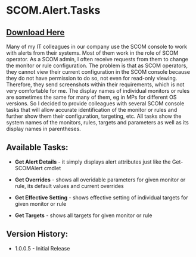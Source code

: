 # SCOM.Alert.Tasks

## [Download Here](https://github.com/msalomoun/SCOM.Alert.Tasks/archive/main.zip)

Many of my IT colleagues in our company use the SCOM console to work with alerts from their systems. Most of them work in the role of SCOM operator. As a SCOM admin, I often receive requests from them to change the monitor or rule configuration. The problem is that as SCOM operators, they cannot view their current configuration in the SCOM console because they do not have permission to do so, not even for read-only viewing. Therefore, they send screenshots within their requirements, which is not very comfortable for me. The display names of individual monitors or rules are sometimes the same for many of them, eg in MPs for different OS versions. So I decided to provide colleagues with several SCOM console tasks that will allow accurate identification of the monitor or rules and further show them their configuration, targeting, etc. All tasks show the system names of the monitors, rules, targets and parameters as well as its display names in parentheses.

## Available Tasks:

* **Get Alert Details** - it simply displays alert attributes just like the Get-SCOMAlert cmdlet

* **Get Overrides** - shows all overidable parameters for given monitor or rule, its default values and current overrides 

* **Get Effective Setting** - shows effective setting of individual targets for given monitor or rule

* **Get Targets** - shows all targets for given monitor or rule



## Version History:

* 1.0.0.5 - Initial Release

